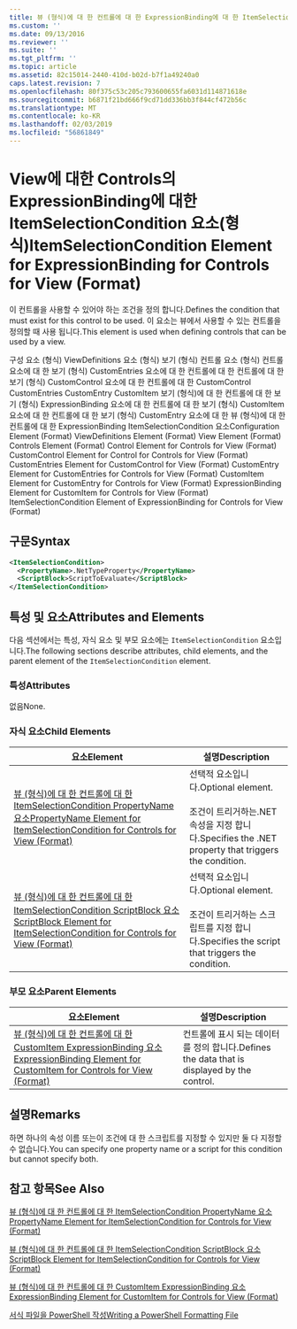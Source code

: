 ```yaml
---
title: 뷰 (형식)에 대 한 컨트롤에 대 한 ExpressionBinding에 대 한 ItemSelectionCondition 요소 | Microsoft Docs
ms.custom: ''
ms.date: 09/13/2016
ms.reviewer: ''
ms.suite: ''
ms.tgt_pltfrm: ''
ms.topic: article
ms.assetid: 82c15014-2440-410d-b02d-b7f1a49240a0
caps.latest.revision: 7
ms.openlocfilehash: 80f375c53c205c793600655fa6031d114871618e
ms.sourcegitcommit: b6871f21bd666f9cd71dd336bb3f844cf472b56c
ms.translationtype: MT
ms.contentlocale: ko-KR
ms.lasthandoff: 02/03/2019
ms.locfileid: "56861849"
---
```

# <a name="itemselectioncondition-element-for-expressionbinding-for-controls-for-view-format"></a><span data-ttu-id="1799d-102">View에 대한 Controls의 ExpressionBinding에 대한 ItemSelectionCondition 요소(형식)</span><span class="sxs-lookup"><span data-stu-id="1799d-102">ItemSelectionCondition Element for ExpressionBinding for Controls for View (Format)</span></span>

<span data-ttu-id="1799d-103">이 컨트롤을 사용할 수 있어야 하는 조건을 정의 합니다.</span><span class="sxs-lookup"><span data-stu-id="1799d-103">Defines the condition that must exist for this control to be used.</span></span> <span data-ttu-id="1799d-104">이 요소는 뷰에서 사용할 수 있는 컨트롤을 정의할 때 사용 됩니다.</span><span class="sxs-lookup"><span data-stu-id="1799d-104">This element is used when defining controls that can be used by a view.</span></span>

<span data-ttu-id="1799d-105">구성 요소 (형식) ViewDefinitions 요소 (형식) 보기 (형식) 컨트롤 요소 (형식) 컨트롤 요소에 대 한 보기 (형식) CustomEntries 요소에 대 한 컨트롤에 대 한 컨트롤에 대 한 보기 (형식) CustomControl 요소에 대 한 컨트롤에 대 한 CustomControl CustomEntries CustomEntry CustomItem 보기 (형식)에 대 한 컨트롤에 대 한 보기 (형식) ExpressionBinding 요소에 대 한 컨트롤에 대 한 보기 (형식) CustomItem 요소에 대 한 컨트롤에 대 한 보기 (형식) CustomEntry 요소에 대 한 뷰 (형식)에 대 한 컨트롤에 대 한 ExpressionBinding ItemSelectionCondition 요소</span><span class="sxs-lookup"><span data-stu-id="1799d-105">Configuration Element (Format) ViewDefinitions Element (Format) View Element (Format) Controls Element (Format) Control Element for Controls for View (Format) CustomControl Element for Control for Controls for View (Format) CustomEntries Element for CustomControl for View (Format) CustomEntry Element for CustomEntries for Controls for View (Format) CustomItem Element for CustomEntry for Controls for View (Format) ExpressionBinding Element for CustomItem for Controls for View (Format) ItemSelectionCondition Element of ExpressionBinding for Controls for View (Format)</span></span>

## <a name="syntax"></a><span data-ttu-id="1799d-106">구문</span><span class="sxs-lookup"><span data-stu-id="1799d-106">Syntax</span></span>

```xml
<ItemSelectionCondition>
  <PropertyName>.NetTypeProperty</PropertyName>
  <ScriptBlock>ScriptToEvaluate</ScriptBlock>
</ItemSelectionCondition>
```

## <a name="attributes-and-elements"></a><span data-ttu-id="1799d-107">특성 및 요소</span><span class="sxs-lookup"><span data-stu-id="1799d-107">Attributes and Elements</span></span>

<span data-ttu-id="1799d-108">다음 섹션에서는 특성, 자식 요소 및 부모 요소에는 `ItemSelectionCondition` 요소입니다.</span><span class="sxs-lookup"><span data-stu-id="1799d-108">The following sections describe attributes, child elements, and the parent element of the `ItemSelectionCondition` element.</span></span>

### <a name="attributes"></a><span data-ttu-id="1799d-109">특성</span><span class="sxs-lookup"><span data-stu-id="1799d-109">Attributes</span></span>

<span data-ttu-id="1799d-110">없음</span><span class="sxs-lookup"><span data-stu-id="1799d-110">None.</span></span>

### <a name="child-elements"></a><span data-ttu-id="1799d-111">자식 요소</span><span class="sxs-lookup"><span data-stu-id="1799d-111">Child Elements</span></span>

|<span data-ttu-id="1799d-112">요소</span><span class="sxs-lookup"><span data-stu-id="1799d-112">Element</span></span>|<span data-ttu-id="1799d-113">설명</span><span class="sxs-lookup"><span data-stu-id="1799d-113">Description</span></span>|
|-------------|-----------------|
|[<span data-ttu-id="1799d-114">뷰 (형식)에 대 한 컨트롤에 대 한 ItemSelectionCondition PropertyName 요소</span><span class="sxs-lookup"><span data-stu-id="1799d-114">PropertyName Element for ItemSelectionCondition for Controls for View (Format)</span></span>](./propertyname-element-for-itemselectioncondition-for-controls-for-view-format.md)|<span data-ttu-id="1799d-115">선택적 요소입니다.</span><span class="sxs-lookup"><span data-stu-id="1799d-115">Optional element.</span></span><br /><br /> <span data-ttu-id="1799d-116">조건이 트리거하는.NET 속성을 지정 합니다.</span><span class="sxs-lookup"><span data-stu-id="1799d-116">Specifies the .NET property that triggers the condition.</span></span>|
|[<span data-ttu-id="1799d-117">뷰 (형식)에 대 한 컨트롤에 대 한 ItemSelectionCondition ScriptBlock 요소</span><span class="sxs-lookup"><span data-stu-id="1799d-117">ScriptBlock Element for ItemSelectionCondition for Controls for View (Format)</span></span>](./scriptblock-element-for-itemselectioncondition-for-controls-for-view-format.md)|<span data-ttu-id="1799d-118">선택적 요소입니다.</span><span class="sxs-lookup"><span data-stu-id="1799d-118">Optional element.</span></span><br /><br /> <span data-ttu-id="1799d-119">조건이 트리거하는 스크립트를 지정 합니다.</span><span class="sxs-lookup"><span data-stu-id="1799d-119">Specifies the script that triggers the condition.</span></span>|

### <a name="parent-elements"></a><span data-ttu-id="1799d-120">부모 요소</span><span class="sxs-lookup"><span data-stu-id="1799d-120">Parent Elements</span></span>

|<span data-ttu-id="1799d-121">요소</span><span class="sxs-lookup"><span data-stu-id="1799d-121">Element</span></span>|<span data-ttu-id="1799d-122">설명</span><span class="sxs-lookup"><span data-stu-id="1799d-122">Description</span></span>|
|-------------|-----------------|
|[<span data-ttu-id="1799d-123">뷰 (형식)에 대 한 컨트롤에 대 한 CustomItem ExpressionBinding 요소</span><span class="sxs-lookup"><span data-stu-id="1799d-123">ExpressionBinding Element for CustomItem for Controls for View (Format)</span></span>](./expressionbinding-element-for-customitem-for-controls-for-view-format.md)|<span data-ttu-id="1799d-124">컨트롤에 표시 되는 데이터를 정의 합니다.</span><span class="sxs-lookup"><span data-stu-id="1799d-124">Defines the data that is displayed by the control.</span></span>|

## <a name="remarks"></a><span data-ttu-id="1799d-125">설명</span><span class="sxs-lookup"><span data-stu-id="1799d-125">Remarks</span></span>

<span data-ttu-id="1799d-126">하면 하나의 속성 이름 또는이 조건에 대 한 스크립트를 지정할 수 있지만 둘 다 지정할 수 없습니다.</span><span class="sxs-lookup"><span data-stu-id="1799d-126">You can specify one property name or a script for this condition but cannot specify both.</span></span>

## <a name="see-also"></a><span data-ttu-id="1799d-127">참고 항목</span><span class="sxs-lookup"><span data-stu-id="1799d-127">See Also</span></span>

[<span data-ttu-id="1799d-128">뷰 (형식)에 대 한 컨트롤에 대 한 ItemSelectionCondition PropertyName 요소</span><span class="sxs-lookup"><span data-stu-id="1799d-128">PropertyName Element for ItemSelectionCondition for Controls for View (Format)</span></span>](./propertyname-element-for-itemselectioncondition-for-controls-for-view-format.md)

[<span data-ttu-id="1799d-129">뷰 (형식)에 대 한 컨트롤에 대 한 ItemSelectionCondition ScriptBlock 요소</span><span class="sxs-lookup"><span data-stu-id="1799d-129">ScriptBlock Element for ItemSelectionCondition for Controls for View (Format)</span></span>](./scriptblock-element-for-itemselectioncondition-for-controls-for-view-format.md)

[<span data-ttu-id="1799d-130">뷰 (형식)에 대 한 컨트롤에 대 한 CustomItem ExpressionBinding 요소</span><span class="sxs-lookup"><span data-stu-id="1799d-130">ExpressionBinding Element for CustomItem for Controls for View (Format)</span></span>](./expressionbinding-element-for-customitem-for-controls-for-view-format.md)

[<span data-ttu-id="1799d-131">서식 파일을 PowerShell 작성</span><span class="sxs-lookup"><span data-stu-id="1799d-131">Writing a PowerShell Formatting File</span></span>](./writing-a-powershell-formatting-file.md)

